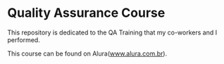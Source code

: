 # Quality Assurance Course

This repository is dedicated to the QA Training that my co-workers and I performed.

This course can be found on Alura(www.alura.com.br).